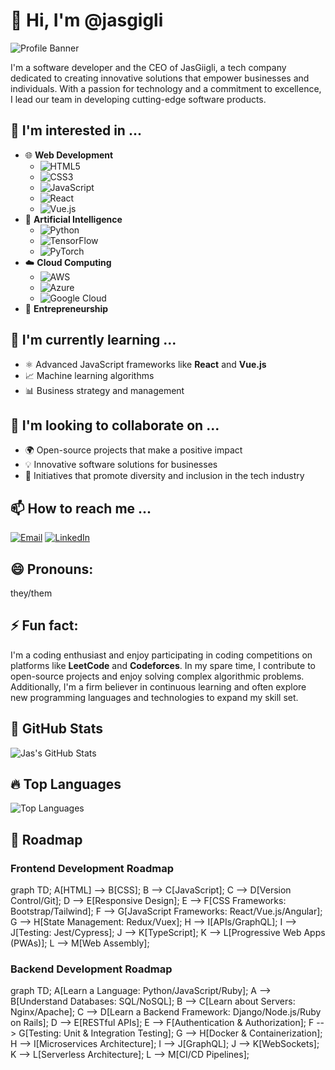 # 👋 Hi, I'm @jasgigli

![Profile Banner]([https://your-image-link-here.com/banner.jpg](https://encrypted-tbn0.gstatic.com/images?q=tbn:ANd9GcRuh_ZXwQB5UVMKo6cXSPKYeTNiV2Yc6Anz-lBZihdTVoutyQy-KDgpGU_y9pr5SRyrq9Q&usqp=CAU))

I'm a software developer and the CEO of JasGiigli, a tech company dedicated to creating innovative solutions that empower businesses and individuals. With a passion for technology and a commitment to excellence, I lead our team in developing cutting-edge software products.

## 👀 I'm interested in ...
- 🌐 **Web Development**
  - ![HTML5](https://img.shields.io/badge/-HTML5-E34F26?logo=html5&logoColor=white)
  - ![CSS3](https://img.shields.io/badge/-CSS3-1572B6?logo=css3&logoColor=white)
  - ![JavaScript](https://img.shields.io/badge/-JavaScript-F7DF1E?logo=javascript&logoColor=black)
  - ![React](https://img.shields.io/badge/-React-61DAFB?logo=react&logoColor=black)
  - ![Vue.js](https://img.shields.io/badge/-Vue.js-4FC08D?logo=vue.js&logoColor=white)
- 🤖 **Artificial Intelligence**
  - ![Python](https://img.shields.io/badge/-Python-3776AB?logo=python&logoColor=white)
  - ![TensorFlow](https://img.shields.io/badge/-TensorFlow-FF6F00?logo=tensorflow&logoColor=white)
  - ![PyTorch](https://img.shields.io/badge/-PyTorch-EE4C2C?logo=pytorch&logoColor=white)
- ☁️ **Cloud Computing**
  - ![AWS](https://img.shields.io/badge/-AWS-232F3E?logo=amazon-aws&logoColor=white)
  - ![Azure](https://img.shields.io/badge/-Azure-0078D4?logo=microsoft-azure&logoColor=white)
  - ![Google Cloud](https://img.shields.io/badge/-Google%20Cloud-4285F4?logo=google-cloud&logoColor=white)
- 🚀 **Entrepreneurship**

## 🌱 I'm currently learning ...
- ⚛️ Advanced JavaScript frameworks like **React** and **Vue.js**
- 📈 Machine learning algorithms
- 📊 Business strategy and management

## 💞️ I'm looking to collaborate on ...
- 🌍 Open-source projects that make a positive impact
- 💡 Innovative software solutions for businesses
- 🌈 Initiatives that promote diversity and inclusion in the tech industry

## 📫 How to reach me ...
[![Email](https://img.shields.io/badge/Email-D14836?style=flat&logo=gmail&logoColor=white)](mailto:overview.jjj@gmail.com)
[![LinkedIn](https://img.shields.io/badge/LinkedIn-0A66C2?style=flat&logo=linkedin&logoColor=white)](https://www.linkedin.com/in/jas-giigli-5a6041274/)

## 😄 Pronouns:
they/them

## ⚡ Fun fact:
I'm a coding enthusiast and enjoy participating in coding competitions on platforms like **LeetCode** and **Codeforces**. In my spare time, I contribute to open-source projects and enjoy solving complex algorithmic problems. Additionally, I'm a firm believer in continuous learning and often explore new programming languages and technologies to expand my skill set.

## 🌟 GitHub Stats
![Jas's GitHub Stats](https://github-readme-stats.vercel.app/api?username=jasgigli&show_icons=true&theme=radical)

## 🔥 Top Languages
![Top Languages](https://github-readme-stats.vercel.app/api/top-langs/?username=jasgigli&layout=compact&theme=radical)

## 🚀 Roadmap

### Frontend Development Roadmap

graph TD;
    A[HTML] --> B[CSS];
    B --> C[JavaScript];
    C --> D[Version Control/Git];
    D --> E[Responsive Design];
    E --> F[CSS Frameworks: Bootstrap/Tailwind];
    F --> G[JavaScript Frameworks: React/Vue.js/Angular];
    G --> H[State Management: Redux/Vuex];
    H --> I[APIs/GraphQL];
    I --> J[Testing: Jest/Cypress];
    J --> K[TypeScript];
    K --> L[Progressive Web Apps (PWAs)];
    L --> M[Web Assembly];


### Backend Development Roadmap

graph TD;
    A[Learn a Language: Python/JavaScript/Ruby];
    A --> B[Understand Databases: SQL/NoSQL];
    B --> C[Learn about Servers: Nginx/Apache];
    C --> D[Learn a Backend Framework: Django/Node.js/Ruby on Rails];
    D --> E[RESTful APIs];
    E --> F[Authentication & Authorization];
    F --> G[Testing: Unit & Integration Testing];
    G --> H[Docker & Containerization];
    H --> I[Microservices Architecture];
    I --> J[GraphQL];
    J --> K[WebSockets];
    K --> L[Serverless Architecture];
    L --> M[CI/CD Pipelines];

